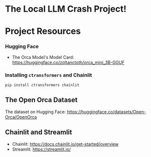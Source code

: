 # The Local LLM Crash Project!
# Project Resources

### Hugging Face
* The Orca Model's Model Card: https://huggingface.co/zoltanctoth/orca_mini_3B-GGUF

###  Installing `ctransformers` and Chainlit
```
pip install ctransformers chainlit
```

## The Open Orca Dataset
The dataset on Hugging Face: https://huggingface.co/datasets/Open-Orca/OpenOrca

## Chainlit and Streamlit
 * Chainlit: https://docs.chainlit.io/get-started/overview
 * Streamlit: https://streamlit.io/
